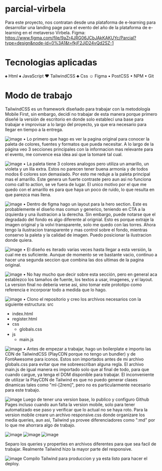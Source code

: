 # parcial-virbela
Para este proyecto, nos contratan desde una plataforma de e-learning para desarrollar una landing page para el evento del año de la plataforma de e-learning en el metaverso Virbela.
Figma: https://www.figma.com/file/9aZr4JRG06JCbJAkKAKUYc/Parcial?type=design&node-id=0%3A1&t=fkjF2JjD24vQd2SZ-1

# Tecnologias aplicadas
♠ Html
♦ JavaScript
♥ TailwindCSS
♣ Css
☺ Figma
• PostCSS
• NPM
• Git

# Modo de trabajo
TailwindCSS es un framework diseñado para trabajar con la metodología Mobile First, sin embargo, decidí no trabajar de esta manera porque primero diseñé la versión de escritorio en donde solo establecí una base para trabajar e improvisar a lo largo del proyecto, ya que era necesario para llegar en tiempo a la entrega.

![image](https://github.com/cristianjuarezz/parcial-virbela/assets/84170516/5abcce1f-f4d5-492a-b9c7-88ebffdcb31c)
• Lo primero que hago es ver la pagina original para conocer la paleta de colores, fuentes y formatos que pueda necesitar.
A lo largo de la página veo 3 secciones principales con la informacion mas relevante para el evento, me convence esa idea asi que la tomaré tal cual.

![image](https://github.com/cristianjuarezz/parcial-virbela/assets/84170516/4d22976f-69d3-4883-ad63-7cabced143ee)
• La paleta tiene 3 colores analogos pero utiliza un amarillo, un violeta y un lila extra. Estos no parecen tener buena armonía y de todos modos 6 colores son demasiado.
Por esto me reduje a la paleta principal mas el amarillo. Este genera un fuerte contraste pero aun asi no funciona como call to action, se ve fuera de lugar.
El unico motivo por el que me quedo con el amarillo es para que haya un poco de ruido, lo que resulta en que parezca mas llena.

![image](https://github.com/cristianjuarezz/parcial-virbela/assets/84170516/8082d869-ebe4-4112-9ed2-73c48701f12d)
• Dentro de figma hago un layout para la hero section. Este es probablemente el diseño mas comun y generico, teniendo en CTA a la izquierda y una ilustracion a la derecha.
Sin embargo, puede notarse que el degradado del fondo es algo diferente al orignial. Esto es porque extraje la imagen original y la volvi transparente, solo me quedo con las torres.
Ahora tengo la ilustracion transparente y mas control sobre el fondo, mientras conservo la paleta y la calidad de imagen. Puedo posicionar la ilustracion donde quiera.

![image](https://github.com/cristianjuarezz/parcial-virbela/assets/84170516/66e6f17e-7c42-4825-b0a6-06015ac250d4)
• El diseño es iterado varias veces hasta llegar a esta versión, la cual me es suficiente. Aunque de momento se ve bastante vacio, continuo a hacer una segunda seccion que combina las dos ultimas de la pagina original.

![image](https://github.com/cristianjuarezz/parcial-virbela/assets/84170516/d872f292-5e32-4acc-ac21-b61afac6e99a)
• No hay mucho que decir sobre esta sección, pero en general aca establezco los tamaños de fuente, los textos a usar, imagenes, y el layout.
La version final no deberia verse asi, sino tomar este prototipo como referencia e incorporar todo a medida que lo hago. 

![image](https://github.com/cristianjuarezz/parcial-virbela/assets/84170516/a98a3788-325a-4458-bb10-a487f75054cb)
• Clono el repositorio y creo los archivos necesarios con la siguiente estructura:
src
- index.html
- register.html
- css
  - globals.css
- js
  - main.js

![image](https://github.com/cristianjuarezz/parcial-virbela/assets/84170516/c949e744-9475-4a9f-957b-1c88b84f0cbd)
• Antes de empezar a trabajar, hago un boilerplate e importo las CDN de TailwindCSS (PlayCDN porque no tengo un bundler) y de FontAwesome para iconos.
Estos son importados antes de mi archivo globals.css para evitar que me sobreescriban alguna regla.
El archivo main.js de igual manera es importado solo que al final de todo, para que cuando cargue, ya tenga el DOM disponible para trabajar.
El inconveniente de utilizar la PlayCDN de Tailwind es que no puedo generar clases dinamicas tales como "ml-[2rem]", pero no es particularmente necesario para este trabajo.

![image](https://github.com/cristianjuarezz/parcial-virbela/assets/84170516/9f47fe6e-f611-43f4-b206-f2648e41b1db)
Luego de tener una version base, lo publico y configuro Github Pages incluso cuando aun falta la version mobile, solo para tener automatizado ese paso y verificar que lo actual no se haya roto.
Para la version mobile creare un archivo responsive.css donde organizare los media queries, aun asi, Tailwind ya provee diferenciadores como ":md" por lo que me ahorrara algo de trabajo.

![image](https://github.com/cristianjuarezz/parcial-virbela/assets/84170516/7ff06e24-4813-4774-b794-046fe3e1881a)
![image](https://github.com/cristianjuarezz/parcial-virbela/assets/84170516/1daf76a4-f18c-43d5-9e33-8537a4484f49)
![image](https://github.com/cristianjuarezz/parcial-virbela/assets/84170516/1b3195f1-3653-4661-9d56-a19b7523648f)

Separo los queries y properties en archivos diferentes para que sea facil de trabajar. Realmente Tailwind hizo la mayor parte del responsive.

![image](https://github.com/cristianjuarezz/parcial-virbela/assets/84170516/0456d9c3-a723-49ed-acfd-3fd81b6a6620)
Compilo Tailwind para produccion y ya esta listo para hacer el deploy.









